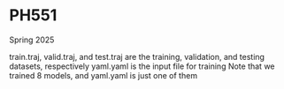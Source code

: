 # PH551
Spring 2025

train.traj, valid.traj, and test.traj are the training, validation, and testing datasets, respectively
yaml.yaml is the input file for training
Note that we trained 8 models, and yaml.yaml is just one of them
